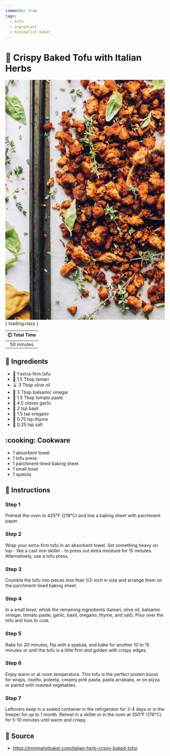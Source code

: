 ```yaml
---
comments: true
tags:
  - tofu
  - ingredient
  - minimalist-baker
---
```

# :custard: Crispy Baked Tofu with Italian Herbs

![Crispy Baked Tofu with Italian Herbs][1]{ loading=lazy }

| :timer_clock: Total Time |
|:-----------------------: |
| 50 minutes |

## :salt: Ingredients

- :custard: 1 extra-firm tofu
- :takeout_box: 1.5 Tbsp tamari
- :olive: 3 Tbsp olive oil
- :sake: 3 Tbsp balsamic vinegar
- :tomato: 1.5 Tbsp tomato paste
- :garlic: 4.5 cloves garlic
- :herb: 2 tsp basil
- :herb: 1.5 tsp oregano
- :herb: 0.75 tsp thyme
- :salt: 0.25 tsp salt

## :cooking: Cookware

- 1 absorbent towel
- 1 tofu press
- 1 parchment-lined baking sheet
- 1 small bowl
- 1 spatula

## :pencil: Instructions

### Step 1

Preheat the oven to 425°F (218°C) and line a baking sheet with parchment paper.

### Step 2

Wrap your extra-firm tofu in an absorbent towel. Set something heavy on top - like a cast iron skillet - to press out
extra moisture for 15 minutes. Alternatively, use a tofu press.

### Step 3

Crumble the tofu into pieces less than 1/2-inch in size and arrange them on the parchment-lined baking sheet.

### Step 4

In a small bowl, whisk the remaining ingredients (tamari, olive oil, balsamic vinegar, tomato paste, garlic, basil,
oregano, thyme, and salt). Pour over the tofu and toss to coat.

### Step 5

Bake for 20 minutes, flip with a spatula, and bake for another 10 to 15 minutes or until the tofu is a little firm and
golden with crispy edges.

### Step 6

Enjoy warm or at room temperature. This tofu is the perfect protein boost for wraps, risotto, polenta, creamy pink
pasta, pasta arrabiata, or on pizza or paired with roasted vegetables.

### Step 7

Leftovers keep in a sealed container in the refrigerator for 3-4 days or in the freezer for up to 1 month. Reheat in a
skillet or in the oven at 350°F (176°C) for 5-10 minutes until warm and crispy.

## :link: Source

- <https://minimalistbaker.com/italian-herb-crispy-baked-tofu/>

[1]: <../../assets/images/crispy-baked-tofu-with-italian-herbs.jpg>

